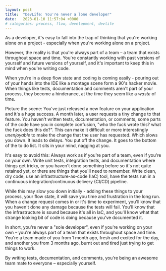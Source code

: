 ```yaml
---
layout: post
title:  "DevLife: You're never a lone developer"
date:   2023-01-10 11:57:04 +0000
# categories: process, flow, development, devlife
---
```


As a developer, it's easy to fall into the trap of thinking that you're working alone on a project - especially when you're working alone on a project.

However, the reality is that you're always part of a team – a team that exists throughout space and time. You're constantly working with past versions of yourself and future versions of yourself, and it's important to keep this in mind when you're writing code.

When you're in a deep flow state and coding is coming easily - pouring out of your hands into the IDE like a montage scene form a 90's hacker movie. When things like tests, documentation and comments aren't part of your process, they become a hinderance, at the time they seem like a _waste_ of time.

Picture the scene: You've just released a new feature on your application and it's a huge success. A month later, a user requests a tiny change to that feature. You haven't written tests, documentation, or comments, some parts of the code have you in complete confusion, "who the fuck wrote this? what the fuck does this do?". This can make it difficult or more interestingly _unenjoyable_ to make the change that the user has requested. Which slows you down. It leads to delays. You put off the change. It goes to the bottom of the to do list. It sits in your mind, nagging at you.

It's easy to avoid this: Always work as if you're part of a team, even if you're on your own. Write unit tests, integration tests, and documentation where things get tricky, or you haven't done something before so it's not quite retained yet, or there are things that you'll need to remember. Write clean, dry code, use an infrastructure-as-code (IaC) tool, have the tests run in a continuous integration/continuous delivery (CI/CD) pipeline.

While this may slow you down initially - adding these things to your process, your flow state, it will save you time and frustration in the long run. When a change request comes in or it's time to experiment, you'll know that you haven't done any damage because the tests will fail. You'll know that the infrastructure is sound because it's all in IaC, and you'll know what that strange looking bit of code is doing because you've documented it.

In short, you're never a "sole developer", even if you're working on your own – you're always part of a team that exists throughout space and time. You're a team made of you from 1 month ago, fresh and excited for the day, and another you from 3 months ago, burnt out and tired just trying to get things to work.

By writing tests, documentation, and comments, you're being an awesome team mate to everyone – especially yourself.
